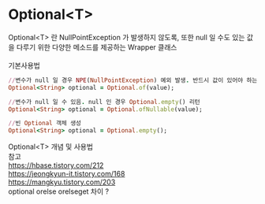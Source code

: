 # Optional&lt;T>

Optional&lt;T> 란 NullPointException 가 발생하지 않도록, 또한 null 일 수도 있는 값을 다루기 위한 다양한 메소드를 제공하는 Wrapper 클래스 </br></br>
기본사용법 </br>
```ruby
//변수가 null 일 경우 NPE(NullPointException) 예외 발생. 반드시 값이 있어야 하는 경우에 사용
Optional<String> optional = Optional.of(value);
```
```ruby
//변수가 null 일 수 있음. null 인 경우 Optional.empty() 리턴
Optional<String> optional = Optional.ofNullable(value);
```
```ruby
//빈 Optional 객체 생성
Optional<String> optional = Optional.empty();
```

Optional&lt;T> 개념 및 사용법 </br>
참고 </br>
https://hbase.tistory.com/212 </br>
https://jeongkyun-it.tistory.com/168 </br>
https://mangkyu.tistory.com/203 </br>
optional orelse orelseget 차이 ?



